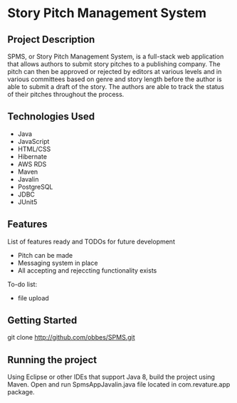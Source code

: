 # Story Pitch Management System

## Project Description

SPMS, or Story Pitch Management System, is a full-stack web application that allows authors to submit story pitches to a publishing company. 
The pitch can then be approved or rejected by editors at various levels and in various committees based on genre and story length before the author is able to submit a draft of the story.
The authors are able to track the status of their pitches throughout the process.

## Technologies Used

* Java
* JavaScript
* HTML/CSS
* Hibernate
* AWS RDS
* Maven
* Javalin
* PostgreSQL
* JDBC
* JUnit5

## Features
List of features ready and TODOs for future development

* Pitch can be made
* Messaging system in place
* All accepting and rejeccting functionality exists

To-do list:
* file upload

## Getting Started
git clone http://github.com/obbes/SPMS.git

## Running the project
Using Eclipse or other IDEs that support Java 8, build the project using Maven.
Open and run SpmsAppJavalin.java file located in com.revature.app package.
